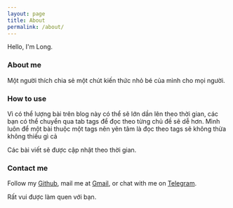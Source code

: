 ```yaml
---
layout: page
title: About
permalink: /about/
---
```


Hello, I'm Long. 

### About me

Một người thích chia sẻ một chút kiến thức nhỏ bé của mình cho mọi người. 

### How to use

Vì có thể lượng bài trên blog này có thể sẽ lớn dần lên theo thời gian, các bạn có thể  chuyển qua tab tags để đọc theo từng chủ đề sẽ dễ hơn. Mình luôn để một bài thuộc một tags nên yên tâm là đọc theo tags sẽ không thừa không thiếu gì cả

Các bài viết sẽ được cập nhật theo thời gian. 

### Contact me

Follow my [Github](https://github.com/longpt233), mail me at [Gmail](mailto:phanthanhlong@gmail.com), or chat with me on [Telegram](https://t.me/duahaukhonghat). 

Rất vui được làm quen với bạn.